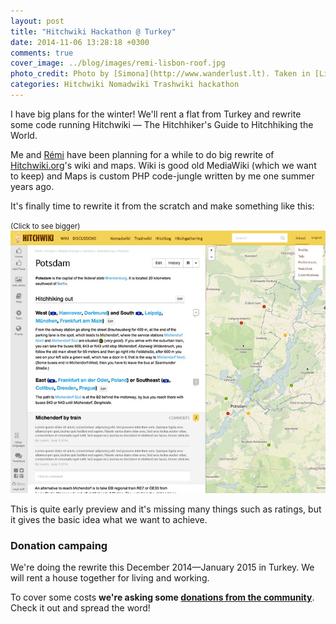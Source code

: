 ```yaml
---
layout: post
title: "Hitchwiki Hackathon @ Turkey"
date: 2014-11-06 13:28:18 +0300
comments: true
cover_image: ../blog/images/remi-lisbon-roof.jpg
photo_credit: Photo by [Simona](http://www.wanderlust.lt). Taken in [Lisbon, Portugal](http://nomadwiki.org/en/Lisbon) during our [BeWelcome hackathon](http://www.bewelcome.org/blog/mikael/3123).
categories: Hitchwiki Nomadwiki Trashwiki hackathon
---
```


<span class="lead">I have big plans for the winter! We'll rent a flat from Turkey and rewrite some code running Hitchwiki — The Hitchhiker's Guide to Hitchhiking the World.</span>

Me and [Rémi](https://github.com/Remigr) have been planning for a while to do big rewrite of [Hitchwiki.org](http://hitchwiki.org)'s wiki and maps. Wiki is good old MediaWiki (which we want to keep) and Maps is custom PHP code-jungle written by me one summer years ago.

It's finally time to rewrite it from the scratch and make something like this:

<small>(Click to see bigger)</small>
<a href="/blog/images/hitchwiki_2015_pre.png" class="lightbox"><img src="/blog/images/hitchwiki_2015_pre_thumb.jpg" class="img-responsive" alt="Hitchwiki 2015" /></a>

This is quite early preview and it's missing many things such as ratings, but it gives the basic idea what we want to achieve.

### Donation campaing

We're doing the rewrite this December 2014—January 2015 in Turkey. We will rent a house together for living and working.

To cover some costs **we're asking some [donations from the community](https://love.hitchwiki.net)**. Check it out and spread the word!
